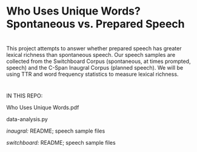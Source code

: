 # Who Uses Unique Words? Spontaneous vs. Prepared Speech 

#
This project attempts to answer whether prepared speech has greater lexical richness than spontaneous speech. Our speech samples are collected from the Switchboard Corpus (spontaneous, at times prompted, speech) and the C-Span Inaugral Corpus (planned speech).
We will be using TTR and word frequency statistics to measure lexical richness. 
#
IN THIS REPO:

Who Uses Unique Words.pdf

data-analysis.py

*inaugral:*
README; speech sample files

*switchboard:*
README; speech sample files
